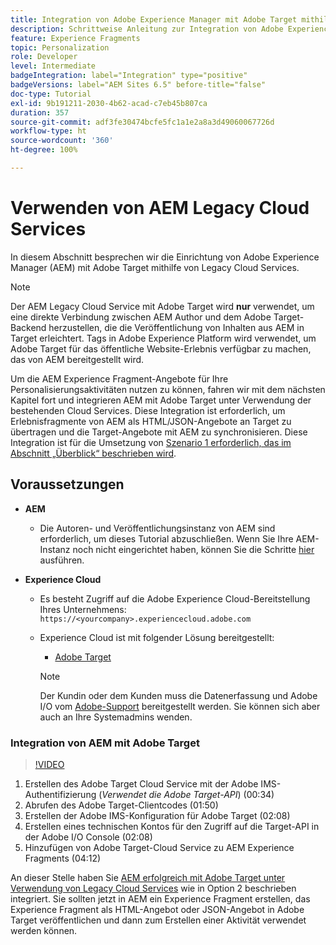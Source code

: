 ```yaml
---
title: Integration von Adobe Experience Manager mit Adobe Target mithilfe von Cloud Services
description: Schrittweise Anleitung zur Integration von Adobe Experience Manager (AEM) in Adobe Target mithilfe von AEM Cloud Service.
feature: Experience Fragments
topic: Personalization
role: Developer
level: Intermediate
badgeIntegration: label="Integration" type="positive"
badgeVersions: label="AEM Sites 6.5" before-title="false"
doc-type: Tutorial
exl-id: 9b191211-2030-4b62-acad-c7eb45b807ca
duration: 357
source-git-commit: adf3fe30474bcfe5fc1a1e2a8a3d49060067726d
workflow-type: ht
source-wordcount: '360'
ht-degree: 100%

---
```


# Verwenden von AEM Legacy Cloud Services

In diesem Abschnitt besprechen wir die Einrichtung von Adobe Experience Manager (AEM) mit Adobe Target mithilfe von Legacy Cloud Services.

>[!NOTE]
>
> Der AEM Legacy Cloud Service mit Adobe Target wird **nur** verwendet, um eine direkte Verbindung zwischen AEM Author und dem Adobe Target-Backend herzustellen, die die Veröffentlichung von Inhalten aus AEM in Target erleichtert. Tags in Adobe Experience Platform wird verwendet, um Adobe Target für das öffentliche Website-Erlebnis verfügbar zu machen, das von AEM bereitgestellt wird.

Um die AEM Experience Fragment-Angebote für Ihre Personalisierungsaktivitäten nutzen zu können, fahren wir mit dem nächsten Kapitel fort und integrieren AEM mit Adobe Target unter Verwendung der bestehenden Cloud Services. Diese Integration ist erforderlich, um Erlebnisfragmente von AEM als HTML/JSON-Angebote an Target zu übertragen und die Target-Angebote mit AEM zu synchronisieren. Diese Integration ist für die Umsetzung von [Szenario 1 erforderlich, das im Abschnitt „Überblick“ beschrieben wird](./overview.md#personalization-using-aem-experience-fragment).

## Voraussetzungen

* **AEM**

   * Die Autoren- und Veröffentlichungsinstanz von AEM sind erforderlich, um dieses Tutorial abzuschließen. Wenn Sie Ihre AEM-Instanz noch nicht eingerichtet haben, können Sie die Schritte [hier](./implementation.md#set-up-aem) ausführen.

* **Experience Cloud**
   * Es besteht Zugriff auf die Adobe Experience Cloud-Bereitstellung Ihres Unternehmens: `https://<yourcompany>.experiencecloud.adobe.com`
   * Experience Cloud ist mit folgender Lösung bereitgestellt:
      * [Adobe Target](https://experiencecloud.adobe.com)

     >[!NOTE]
     >
     > Der Kundin oder dem Kunden muss die Datenerfassung und Adobe I/O vom [Adobe-Support](https://helpx.adobe.com/de/contact/enterprise-support.ec.html) bereitgestellt werden. Sie können sich aber auch an Ihre Systemadmins wenden.

### Integration von AEM mit Adobe Target

>[!VIDEO](https://video.tv.adobe.com/v/28428?quality=12&learn=on)

1. Erstellen des Adobe Target Cloud Service mit der Adobe IMS-Authentifizierung (*Verwendet die Adobe Target-API*) (00:34)
2. Abrufen des Adobe Target-Clientcodes (01:50)
3. Erstellen der Adobe IMS-Konfiguration für Adobe Target (02:08)
4. Erstellen eines technischen Kontos für den Zugriff auf die Target-API in der Adobe I/O Console (02:08)
5. Hinzufügen von Adobe Target-Cloud Service zu AEM Experience Fragments (04:12)

An dieser Stelle haben Sie [AEM erfolgreich mit Adobe Target unter Verwendung von Legacy Cloud Services](./using-aem-cloud-services.md#integrating-aem-target-options) wie in Option 2 beschrieben integriert. Sie sollten jetzt in AEM ein Experience Fragment erstellen, das Experience Fragment als HTML-Angebot oder JSON-Angebot in Adobe Target veröffentlichen und dann zum Erstellen einer Aktivität verwendet werden können.
